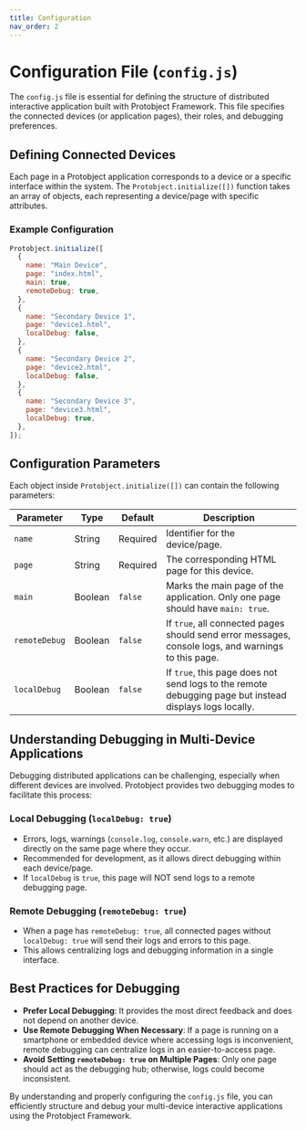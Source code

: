 ```yaml
---
title: Configuration
nav_order: 2
---
```


# Configuration File (`config.js`)

The `config.js` file is essential for defining the structure of distributed interactive application built with Protobject Framework. This file specifies the connected devices (or application pages), their roles, and debugging preferences.

## Defining Connected Devices

Each page in a Protobject application corresponds to a device or a specific interface within the system. The `Protobject.initialize([])` function takes an array of objects, each representing a device/page with specific attributes.

### Example Configuration

```javascript
Protobject.initialize([
  {
    name: "Main Device",
    page: "index.html",
    main: true,
    remoteDebug: true,
  },
  {
    name: "Secondary Device 1",
    page: "device1.html",
    localDebug: false,
  },
  {
    name: "Secondary Device 2",
    page: "device2.html",
    localDebug: false,
  },
  {
    name: "Secondary Device 3",
    page: "device3.html",
    localDebug: true,
  },
]);
```

## Configuration Parameters

Each object inside `Protobject.initialize([])` can contain the following parameters:

| Parameter   | Type    | Default | Description |
|------------|--------|---------|-------------|
| `name`     | String | Required | Identifier for the device/page. |
| `page`     | String | Required | The corresponding HTML page for this device. |
| `main`     | Boolean | `false` | Marks the main page of the application. Only one page should have `main: true`. |
| `remoteDebug` | Boolean | `false` | If `true`, all connected pages should send error messages, console logs, and warnings to this page. |
| `localDebug` | Boolean | `false` | If `true`, this page does not send logs to the remote debugging page but instead displays logs locally. |

## Understanding Debugging in Multi-Device Applications

Debugging distributed applications can be challenging, especially when different devices are involved. Protobject provides two debugging modes to facilitate this process:

### **Local Debugging (`localDebug: true`)**

- Errors, logs, warnings (`console.log`, `console.warn`, etc.) are displayed directly on the same page where they occur.
- Recommended for development, as it allows direct debugging within each device/page.
- If `localDebug` is `true`, this page will NOT send logs to a remote debugging page.

### **Remote Debugging (`remoteDebug: true`)**

- When a page has `remoteDebug: true`, all connected pages without `localDebug: true` will send their logs and errors to this page.
- This allows centralizing logs and debugging information in a single interface.

## Best Practices for Debugging

- **Prefer Local Debugging**: It provides the most direct feedback and does not depend on another device.
- **Use Remote Debugging When Necessary**: If a page is running on a smartphone or embedded device where accessing logs is inconvenient, remote debugging can centralize logs in an easier-to-access page.
- **Avoid Setting `remoteDebug: true` on Multiple Pages**: Only one page should act as the debugging hub; otherwise, logs could become inconsistent.

By understanding and properly configuring the `config.js` file, you can efficiently structure and debug your multi-device interactive applications using the Protobject Framework.

